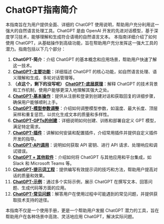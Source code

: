 # ChatGPT指南简介

本指南旨在为用户提供全面、详细的 ChatGPT 使用说明，帮助用户充分利用这一强大的自然语言处理工具。ChatGPT 是由 OpenAI 开发的先进对话模型，基于深度学习技术，能够理解和生成符合语境的自然语言文本。
本指南详细介绍了如何使用 ChatGPT，从基础操作到高级功能，旨在帮助用户充分发挥这一强大工具的潜力。指南包括以下几个部分：

1. **ChatGPT-简介**：介绍 ChatGPT 的基本概念和应用场景，帮助用户快速了解这一技术。
2. **[ChatGPT-主要功能](guide/ChatGPT-Key%20Features.md)**：详细描述 ChatGPT 的核心功能，如自然语言处理、语义理解和生成、多轮对话管理等。
3. **（点这个，剩下的没写呢） [ChatGPT-底层原理](guide/ChatGPT-Underlying%20Principles.md)**：解释 ChatGPT 的技术背景和工作机制，使用户能够更深入地理解其强大之处。
4. **[ChatGPT-基本操作](guide/ChatGPT-Basic%20Operations.md)**：提供从注册和登录到创建对话和获取回复的详细步骤，确保用户能够顺利上手。
5. **[ChatGPT-模型参数调整](guide/ChatGPT-Model%20Parameter%20Adjustment.md)**：介绍如何调整模型参数，如温度、最大长度、顶层采样和重复惩罚，以优化生成文本的质量和多样性。
6. **[ChatGPT-GPTs的创建](guide/ChatGPT-Creating%20GPTs.md)**：详细说明如何创建、训练和部署自定义 GPT 模型，满足特定需求。
7. **[ChatGPT-插件](guide/ChatGPT-Plugins.md)**：讲解如何安装和配置插件，介绍常用插件并提供自定义插件开发的指导。
8. **[ChatGPT-API调用](guide/ChatGPT-API%20Calls.md)**：说明如何获取 API 密钥、进行 API 请求、处理响应和调试错误。
9. **[ChatGPT + 其他软件](guide/ChatGPT%20+%20Other%20Software.md)**：介绍如何将 ChatGPT 与其他应用和平台集成，如 Slack 和 Microsoft Teams 等。
10. **[ChatGPT-提示词工程](guide/ChatGPT-Prompt%20Engineering.md)**：提供编写有效提示词的技巧和方法，帮助用户提高对话的质量和效果。
11. **[ChatGPT-示例](guide/ChatGPT-Examples.md)**：通过多个实际示例，展示 ChatGPT 在撰写文本、回答问题、生成代码等方面的应用。
12. **[ChatGPT-常见问题](guide/ChatGPT-FAQ%20(Frequently%20Asked%20Questions).md)**：解答用户在使用过程中可能遇到的常见问题，并提供获取技术支持的途径。

本指南不仅是一个使用手册，更是一个帮助用户发掘 ChatGPT 潜力的工具，旨在帮助用户在各种场景中高效、灵活地应用 ChatGPT，解决实际问题。

